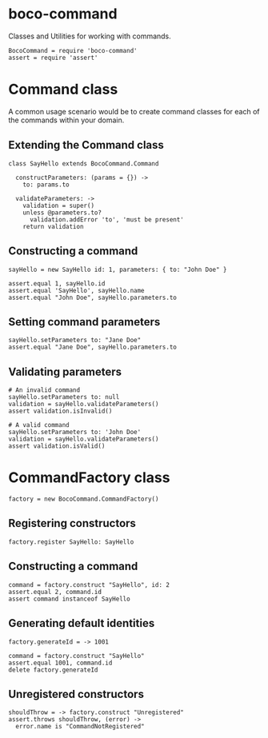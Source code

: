 boco-command
================================================================================

Classes and Utilities for working with commands.

    BocoCommand = require 'boco-command'
    assert = require 'assert'

# Command class

A common usage scenario would be to create command classes for each of the commands within your domain.

## Extending the Command class

    class SayHello extends BocoCommand.Command

      constructParameters: (params = {}) ->
        to: params.to

      validateParameters: ->
        validation = super()
        unless @parameters.to?
          validation.addError 'to', 'must be present'
        return validation


## Constructing a command

    sayHello = new SayHello id: 1, parameters: { to: "John Doe" }

    assert.equal 1, sayHello.id
    assert.equal 'SayHello', sayHello.name
    assert.equal "John Doe", sayHello.parameters.to

## Setting command parameters

    sayHello.setParameters to: "Jane Doe"
    assert.equal "Jane Doe", sayHello.parameters.to

## Validating parameters

    # An invalid command
    sayHello.setParameters to: null
    validation = sayHello.validateParameters()
    assert validation.isInvalid()

    # A valid command
    sayHello.setParameters to: 'John Doe'
    validation = sayHello.validateParameters()
    assert validation.isValid()


# CommandFactory class

    factory = new BocoCommand.CommandFactory()

## Registering constructors

    factory.register SayHello: SayHello

## Constructing a command

    command = factory.construct "SayHello", id: 2
    assert.equal 2, command.id
    assert command instanceof SayHello

## Generating default identities

    factory.generateId = -> 1001

    command = factory.construct "SayHello"
    assert.equal 1001, command.id
    delete factory.generateId

## Unregistered constructors

    shouldThrow = -> factory.construct "Unregistered"
    assert.throws shouldThrow, (error) ->
      error.name is "CommandNotRegistered"
